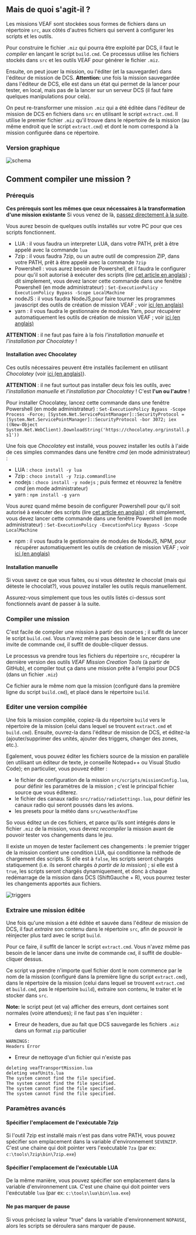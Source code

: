 
## Mais de quoi s'agit-il ?

Les missions VEAF sont stockées sous formes de fichiers dans un répertoire `src`, aux côtés d'autres fichiers qui servent à configurer les scripts et les outils.

Pour construire le fichier `.miz` qui pourra être exploité par DCS, il faut le *compiler* en lançant le script `build.cmd`. Ce processus utilise les fichiers stockés dans `src` et les outils VEAF pour générer le fichier `.miz`.

Ensuite, on peut jouer la mission, ou l'éditer (et la sauvegarder) dans l'éditeur de mission de DCS.
**Attention:** une fois la mission sauvegardée dans l'éditeur de DCS, elle est dans un état qui permet de la lancer pour tester, en local, mais pas de la lancer sur un serveur DCS (il faut faire quelques manipulations pour cela).

On peut re-transformer une mission `.miz` qui a été éditée dans l'éditeur de mission de DCS en fichiers dans `src` en utilisant le script `extract.cmd`. Il utilise le premier fichier `.miz` qu'il trouve dans le répertoire de la mission (au même endroit que le script `extract.cmd`) et dont le nom correspond à la mission configurée dans ce répertoire.

### Version graphique

![schema](https://github.com/VEAF/VEAF-mission-directory-template/raw/master/docs/build_cycle.jpg)

## Comment compiler une mission ?

### Prérequis

**Ces prérequis sont les mêmes que ceux nécessaires à la transformation d'une mission existante**
Si vous venez de là, [passez directement à la suite](#compiler-une-mission).

Vous aurez besoin de quelques outils installés sur votre PC pour que ces scripts fonctionnent.

- LUA : il vous faudra un interpreter LUA, dans votre PATH, prêt à être appelé avec la commande `lua`
- 7zip : il vous faudra 7zip, ou un autre outil de compression ZIP, dans votre PATH, prêt à être appelé avec la commande `7zip`
- Powershell : vous aurez besoin de Powershell, et il faudra le configurer pour qu'il soit autorisé à exécuter des scripts (lire [cet article en anglais](https://docs.microsoft.com/en-us/powershell/module/microsoft.powershell.security/set-executionpolicy?view=powershell-7.1)) ; dit simplement, vous devez lancer cette commande dans une fenêtre Powershell (en mode administrateur) : `Set-ExecutionPolicy -ExecutionPolicy Bypass -Scope LocalMachine`
- nodeJS : il vous faudra NodeJS,pour faire tourner les programmes javascript des outils de création de mission VEAF ; voir [ici (en anglais)](https://nodejs.org/en/)
- yarn : il vous faudra le gestionnaire de modules Yarn, pour récupérer automatiquement les outils de création de mission VEAF ; voir [ici (en anglais)](https://yarnpkg.com/)

**ATTENTION** : il ne faut pas faire à la fois *l'installation manuelle* et *l'installation par Chocolatey* !

#### Installation avec Chocolatey

Ces outils nécessaires peuvent être installés facilement en utilisant *Chocolatey* (voir [ici (en anglais)](https://chocolatey.org/)).

**ATTENTION** : il ne faut surtout pas installer deux fois les outils, avec *l'installation manuelle* et *l'installation par Chocolatey* ! C'est **l'un ou l'autre** !

Pour installer Chocolatey, lancez cette commande dans une fenêtre Powershell (en mode administrateur) : `Set-ExecutionPolicy Bypass -Scope Process -Force; [System.Net.ServicePointManager]::SecurityProtocol = [System.Net.ServicePointManager]::SecurityProtocol -bor 3072; iex ((New-Object System.Net.WebClient).DownloadString('https://chocolatey.org/install.ps1'))`

Une fois que *Chocolatey* est installé, vous pouvez installer les outils à l'aide de ces simples commandes dans une fenêtre *cmd* (en mode administrateur) :

- LUA : `choco install -y lua`
- 7zip : `choco install -y 7zip.commandline`
- nodejs : `choco install -y nodejs` ; puis fermez et réouvrez la fenêtre *cmd* (en mode administrateur)
- yarn : `npm install -g yarn`

Vous aurez quand même besoin de configurer Powershell pour qu'il soit autorisé à exécuter des scripts (lire [cet article en anglais](https://docs.microsoft.com/en-us/powershell/module/microsoft.powershell.security/set-executionpolicy?view=powershell-7.1)) ; dit simplement, vous devez lancer cette commande dans une fenêtre Powershell (en mode administrateur) : `Set-ExecutionPolicy -ExecutionPolicy Bypass -Scope LocalMachine`
- npm : il vous faudra le gestionnaire de modules de NodeJS, NPM, pour récupérer automatiquement les outils de création de mission VEAF ; voir [ici (en anglais)](https://www.npmjs.com/get-npm)

#### Installation manuelle

Si vous savez ce que vous faites, ou si vous détestez le chocolat (mais qui déteste le chocolat?), vous pouvez installer les outils requis manuellement.

Assurez-vous simplement que tous les outils listés ci-dessus sont fonctionnels avant de passer à la suite.

### Compiler une mission

C'est facile de compiler une mission à partir des sources ; il suffit de lancer le script `build.cmd`. Vous n'avez même pas besoin de le lancer dans une invite de commande `cmd`, il suffit de double-cliquer dessus.

Le processus va prendre tous les fichiers du répertoire `src`, récupérer la dernière version des outils *VEAF Mission Creation Tools* (à partir de GitHub), et compiler tout ça dans une mission prête à l'emploi pour DCS (dans un fichier `.miz`)

Ce fichier aura le même nom que la mission (configuré dans la première ligne du script `build.cmd`), et placé dans le répertoire `build`.

### Editer une version compilée

Une fois la mission compilée, copiez-là du répertoire `build` vers le répertoire de la mission (celui dans lequel se trouvent `extract.cmd` et `build.cmd`). Ensuite, ouvrez-la dans l'éditeur de mission de DCS, et éditez-la (ajouter/supprimer des unités, ajouter des triggers, changer des zones, etc.).

Egalement, vous pouvez éditer les fichiers source de la mission en parallèle (en utilisant un éditeur de texte, je conseille Notepad++ ou Visual Studio Code); en particulier, vous pouvez éditer :

- le fichier de configuration de la mission `src/scripts/missionConfig.lua`, pour définir les paramètres de la mission ; c'est le principal fichier source que vous éditerez.
- le fichier des canaux radio `src/radio/radioSettings.lua`, pour définir les canaux radio qui seront poussés dans les avions.
- les presets pour la météo dans `src/weatherAndTime`

So vous éditez un de ces fichiers, et parce qu'ils sont intégrés *dans* le fichier `.miz` de la mission, vous devrez *recompiler* la mission avant de pouvoir tester vos changements dans le jeu.

Il existe un moyen de tester facilement ces changements : le premier trigger de la mission contient une condition LUA, qui conditionne la méthode de chargement des scripts. Si elle est à `false`, les scripts seront chargés statiquement (i.e. ils seront chargés *à partir de la mission*) ; si elle est à `true`, les scripts seront chargés dynamiquement, et donc à chaque redémarrage de la mission dans DCS (ShiftGauche + R), vous pourrez tester les changements apportés aux fichiers.

![triggers](https://user-images.githubusercontent.com/172286/109670752-bac72180-7b73-11eb-9d20-cadd84bff1a5.jpg)

### Extraire une mission éditée

Une fois qu'une mission a été éditée et sauvée dans l'éditeur de mission de DCS, il faut *extraire* son contenu dans le répertoire `src`, afin de pouvoir le réinjecter plus tard avec le script `build`.

Pour ce faire, il suffit de lancer le script `extract.cmd`. Vous n'avez même pas besoin de le lancer dans une invite de commande `cmd`, il suffit de double-cliquer dessus.

Ce script va prendre n'importe quel fichier dont le nom commence par le nom de la mission (configuré dans la première ligne du script `extract.cmd`), dans le répertoire de la mission (celui dans lequel se trouvent `extract.cmd` et `build.cmd`, pas le répertoire `build`), extraire son contenu, le traiter et le stocker dans `src`.

**Note:** le script peut (et va) afficher des erreurs, dont certaines sont normales (voire attendues); il ne faut pas s'en inquiéter :

- Erreur de headers, due au fait que DCS sauvegarde les fichiers `.miz` dans un format `zip` particulier

```
WARNINGS:
Headers Error
```

- Erreur de nettoyage d'un fichier qui n'existe pas

```
deleting veafTransportMission.lua
deleting veafUnits.lua
The system cannot find the file specified.
The system cannot find the file specified.
The system cannot find the file specified.
The system cannot find the file specified.
```

### Paramètres avancés

#### Spécifier l'emplacement de l'exécutable 7zip

Si l'outil 7zip est installé mais n'est pas dans votre PATH, vous pouvez spécifier son emplacement dans la variable d'environnement `SEVENZIP`. C'est une chaine qui doit pointer vers l'exécutable `7za` (par ex: `c:\tools\7zip\bin\7zip.exe`)

#### Spécifier l'emplacement de l'exécutable LUA

De la même manière, vous pouvez spécifier son emplacement dans la variable d'environnement `LUA`. C'est une chaine qui doit pointer vers l'exécutable `lua` (par ex: `c:\tools\lua\bin\lua.exe`)

#### Ne pas marquer de pause

Si vous précisez la valeur "true" dans la variable d'environnement `NOPAUSE`, alors les scripts se déroulera sans marquer de pause.

